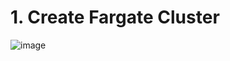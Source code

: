 

# 1. Create Fargate Cluster

![image](http://wx3.sinaimg.cn/large/006gDTsUgy1g6hjs53g1jj30ya0ktjta.jpg)
